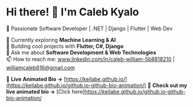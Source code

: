 # Hi there! 👋 I'm Caleb Kyalo
🚀 Passionate Software Developer | .NET | Django | Flutter | Web Dev

🌱 Currently exploring **Machine Learning & AI**  
🔭 Building cool projects with **Flutter, C#, Django**  
💬 Ask me about **Software Development & Web Technologies**  
📫 How to reach me: www.linkedin.com/in/caleb-william-5b8818210
 | williamcaleb816@gmail.com

🔗 **Live Animated Bio →** [https://keilabe.github.io/](https://keilabe.github.io/github.io-github-bio-animation/)
🚀 **Check out my live animated bio →** [Click here]https://keilabe.github.io/github.io-github-bio-animation/

